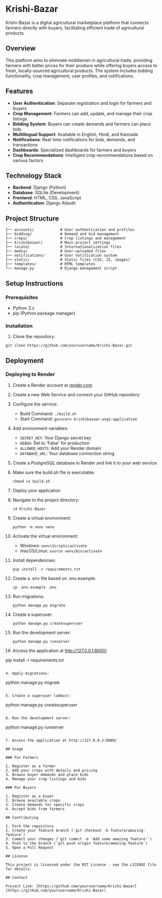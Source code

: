 # Krishi-Bazar

Krishi-Bazar is a digital agricultural marketplace platform that connects farmers directly with buyers, facilitating efficient trade of agricultural products.

## Overview

This platform aims to eliminate middlemen in agricultural trade, providing farmers with better prices for their produce while offering buyers access to fresh, locally-sourced agricultural products. The system includes bidding functionality, crop management, user profiles, and notifications.

## Features

- **User Authentication**: Separate registration and login for farmers and buyers
- **Crop Management**: Farmers can add, update, and manage their crop listings
- **Bidding System**: Buyers can create demands and farmers can place bids
- **Multilingual Support**: Available in English, Hindi, and Kannada
- **Notifications**: Real-time notifications for bids, demands, and transactions
- **Dashboards**: Specialized dashboards for farmers and buyers
- **Crop Recommendations**: Intelligent crop recommendations based on various factors

## Technology Stack

- **Backend**: Django (Python)
- **Database**: SQLite (Development)
- **Frontend**: HTML, CSS, JavaScript
- **Authentication**: Django Allauth

## Project Structure

```
├── accounts/            # User authentication and profiles
├── bidding/             # Demand and bid management
├── crops/               # Crop listings and management
├── krishibazaar/        # Main project settings
├── locale/              # Internationalization files
├── media/               # User-uploaded files
├── notifications/       # User notification system
├── static/              # Static files (CSS, JS, images)
├── templates/           # HTML templates
└── manage.py            # Django management script
```
## Setup Instructions

### Prerequisites

- Python 3.x
- pip (Python package manager)

### Installation

1. Clone the repository:
```
git clone https://github.com/yourusername/Krishi-Bazar.git
```

## Deployment

### Deploying to Render

1. Create a Render account at [render.com](https://render.com)

2. Create a new Web Service and connect your GitHub repository

3. Configure the service:
   - Build Command: `./build.sh`
   - Start Command: `gunicorn krishibazaar.wsgi:application`

4. Add environment variables:
   - `SECRET_KEY`: Your Django secret key
   - `DEBUG`: Set to 'False' for production
   - `ALLOWED_HOSTS`: Add your Render domain
   - `DATABASE_URL`: Your database connection string

5. Create a PostgreSQL database in Render and link it to your web service

6. Make sure the build.sh file is executable:
   ```
   chmod +x build.sh
   ```

7. Deploy your application
2. Navigate to the project directory:
   ```
   cd Krishi-Bazar
   ```

3. Create a virtual environment:
   ```
   python -m venv venv
   ```

4. Activate the virtual environment:
   - Windows: `venv\Scripts\activate`
   - macOS/Linux: `source venv/bin/activate`

5. Install dependencies:
   ```
   pip install -r requirements.txt
   ```

6. Create a .env file based on .env.example:
   ```
   cp .env.example .env
   ```

7. Run migrations:
   ```
   python manage.py migrate
   ```

8. Create a superuser:
   ```
   python manage.py createsuperuser
   ```

9. Run the development server:
   ```
   python manage.py runserver
   ```

10. Access the application at http://127.0.0.1:8000/


   pip install -r requirements.txt
   ```

4. Apply migrations:
   ```
   python manage.py migrate
   ```

5. Create a superuser (admin):
   ```
   python manage.py createsuperuser
   ```

6. Run the development server:
   ```
   python manage.py runserver
   ```

7. Access the application at http://127.0.0.1:8000/

## Usage

### For Farmers

1. Register as a farmer
2. Add your crops with details and pricing
3. Browse buyer demands and place bids
4. Manage your crop listings and bids

### For Buyers

1. Register as a buyer
2. Browse available crops
3. Create demands for specific crops
4. Accept bids from farmers

## Contributing

1. Fork the repository
2. Create your feature branch (`git checkout -b feature/amazing-feature`)
3. Commit your changes (`git commit -m 'Add some amazing feature'`)
4. Push to the branch (`git push origin feature/amazing-feature`)
5. Open a Pull Request

## License

This project is licensed under the MIT License - see the LICENSE file for details.

## Contact

Project Link: [https://github.com/yourusername/Krishi-Bazar](https://github.com/yourusername/Krishi-Bazar)